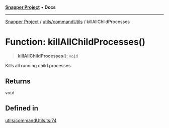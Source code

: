 [**Snapper Project**](../../../README.md) • **Docs**

***

[Snapper Project](../../../README.md) / [utils/commandUtils](../README.md) / killAllChildProcesses

# Function: killAllChildProcesses()

> **killAllChildProcesses**(): `void`

Kills all running child processes.

## Returns

`void`

## Defined in

[utils/commandUtils.ts:74](https://github.com/asifqatar/Snapper/blob/efba3e0c26caea1326a2f907a42f95a875a8ec6a/utils/commandUtils.ts#L74)
